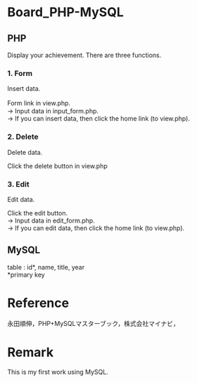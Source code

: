 # Board_PHP-MySQL

## PHP

Display your achievement.
There are three functions.

### 1. Form
Insert data.

Form link in view.php.　<br>
-> Input data in input_form.php. <br>
-> If you can insert data, then click the home link (to view.php).

### 2. Delete
Delete data.

Click the delete button in view.php

### 3. Edit
Edit data.

Click the edit button. <br>
-> Input data in edit_form.php. <br>
-> If you can edit data, then click the home link (to view.php).

## MySQL
table : id*, name, title, year <br>
*primary key

# Reference
永田順伸，PHP+MySQLマスターブック，株式会社マイナビ，

# Remark
This is my first work using MySQL. 
